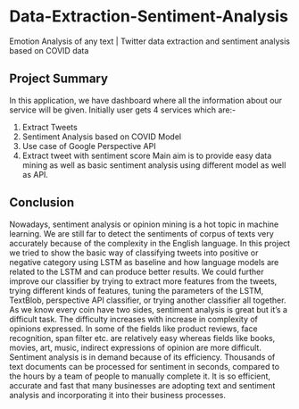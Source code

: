 # Data-Extraction-Sentiment-Analysis
Emotion Analysis of any text | Twitter data extraction and sentiment analysis based on COVID data

## Project Summary

In this application, we have dashboard where all the
information about our service will be given. Initially user gets 4 services which are:-
  1. Extract Tweets
  2. Sentiment Analysis based on COVID Model
  3. Use case of Google Perspective API
  4. Extract tweet with sentiment score
Main aim is to provide easy data mining as well as basic sentiment analysis using
different model as well as API.

## Conclusion

Nowadays, sentiment analysis or opinion mining is a hot topic in machine learning. We are
still far to detect the sentiments of corpus of texts very accurately because of the complexity
in the English language.
In this project we tried to show the basic way of classifying tweets into positive or negative
category using LSTM as baseline and how language models are related to the LSTM and
can produce better results. We could further improve our classifier by trying to extract more
features from the tweets, trying different kinds of features, tuning the parameters of the
LSTM, TextBlob, perspective API classifier, or trying another classifier all together.
As we know every coin have two sides, sentiment analysis is great but it’s a difficult task.
The difficulty increases with increase in complexity of opinions expressed. In some of the
fields like product reviews, face recognition, span filter etc. are relatively easy whereas
fields like books, movies, art, music, indirect expressions of opinion are more difficult.
Sentiment analysis is in demand because of its efficiency. Thousands of text documents
can be processed for sentiment in seconds, compared to the hours by a team of people to
manually complete it. It is so efficient, accurate and fast that many businesses are adopting
text and sentiment analysis and incorporating it into their business processes.
